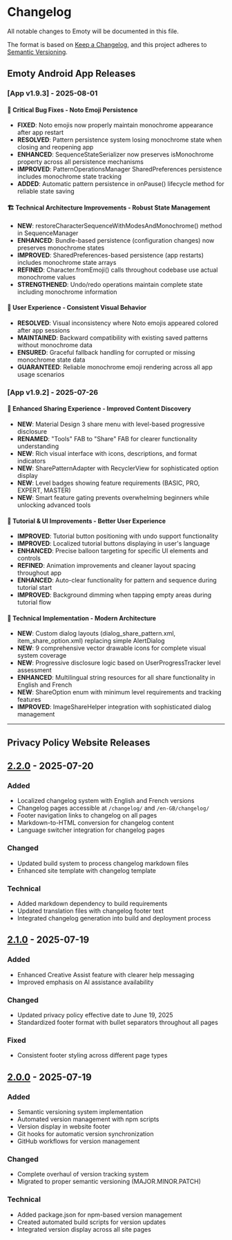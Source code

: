 # Changelog

All notable changes to Emoty will be documented in this file.

The format is based on [Keep a Changelog](https://keepachangelog.com/en/1.0.0/),
and this project adheres to [Semantic Versioning](https://semver.org/spec/v2.0.0.html).

## Emoty Android App Releases

### [App v1.9.3] - 2025-08-01

#### 🔧 Critical Bug Fixes - Noto Emoji Persistence
- **FIXED**: Noto emojis now properly maintain monochrome appearance after app restart
- **RESOLVED**: Pattern persistence system losing monochrome state when closing and reopening app
- **ENHANCED**: SequenceStateSerializer now preserves isMonochrome property across all persistence mechanisms
- **IMPROVED**: PatternOperationsManager SharedPreferences persistence includes monochrome state tracking
- **ADDED**: Automatic pattern persistence in onPause() lifecycle method for reliable state saving

#### 🏗️ Technical Architecture Improvements - Robust State Management
- **NEW**: restoreCharacterSequenceWithModesAndMonochrome() method in SequenceManager
- **ENHANCED**: Bundle-based persistence (configuration changes) now preserves monochrome states
- **IMPROVED**: SharedPreferences-based persistence (app restarts) includes monochrome state arrays
- **REFINED**: Character.fromEmoji() calls throughout codebase use actual monochrome values
- **STRENGTHENED**: Undo/redo operations maintain complete state including monochrome information

#### 🎯 User Experience - Consistent Visual Behavior
- **RESOLVED**: Visual inconsistency where Noto emojis appeared colored after app sessions
- **MAINTAINED**: Backward compatibility with existing saved patterns without monochrome data
- **ENSURED**: Graceful fallback handling for corrupted or missing monochrome state data
- **GUARANTEED**: Reliable monochrome emoji rendering across all app usage scenarios

### [App v1.9.2] - 2025-07-26

#### 🎯 Enhanced Sharing Experience - Improved Content Discovery
- **NEW**: Material Design 3 share menu with level-based progressive disclosure
- **RENAMED**: "Tools" FAB to "Share" FAB for clearer functionality understanding
- **NEW**: Rich visual interface with icons, descriptions, and format indicators
- **NEW**: SharePatternAdapter with RecyclerView for sophisticated option display
- **NEW**: Level badges showing feature requirements (BASIC, PRO, EXPERT, MASTER)
- **NEW**: Smart feature gating prevents overwhelming beginners while unlocking advanced tools

#### 🎨 Tutorial & UI Improvements - Better User Experience  
- **IMPROVED**: Tutorial button positioning with undo support functionality
- **IMPROVED**: Localized tutorial buttons displaying in user's language
- **ENHANCED**: Precise balloon targeting for specific UI elements and controls
- **REFINED**: Animation improvements and cleaner layout spacing throughout app
- **ENHANCED**: Auto-clear functionality for pattern and sequence during tutorial start
- **IMPROVED**: Background dimming when tapping empty areas during tutorial flow

#### 🔧 Technical Implementation - Modern Architecture
- **NEW**: Custom dialog layouts (dialog_share_pattern.xml, item_share_option.xml) replacing simple AlertDialog
- **NEW**: 9 comprehensive vector drawable icons for complete visual system coverage
- **NEW**: Progressive disclosure logic based on UserProgressTracker level assessment
- **ENHANCED**: Multilingual string resources for all share functionality in English and French
- **NEW**: ShareOption enum with minimum level requirements and tracking features
- **IMPROVED**: ImageShareHelper integration with sophisticated dialog management

---

## Privacy Policy Website Releases

## [2.2.0] - 2025-07-20

### Added
- Localized changelog system with English and French versions
- Changelog pages accessible at `/changelog/` and `/en-GB/changelog/`
- Footer navigation links to changelog on all pages
- Markdown-to-HTML conversion for changelog content
- Language switcher integration for changelog pages

### Changed
- Updated build system to process changelog markdown files
- Enhanced site template with changelog template

### Technical
- Added markdown dependency to build requirements
- Updated translation files with changelog footer text
- Integrated changelog generation into build and deployment process

## [2.1.0] - 2025-07-19

### Added
- Enhanced Creative Assist feature with clearer help messaging
- Improved emphasis on AI assistance availability

### Changed
- Updated privacy policy effective date to June 19, 2025
- Standardized footer format with bullet separators throughout all pages

### Fixed
- Consistent footer styling across different page types

## [2.0.0] - 2025-07-19

### Added
- Semantic versioning system implementation
- Automated version management with npm scripts
- Version display in website footer
- Git hooks for automatic version synchronization
- GitHub workflows for version management

### Changed
- Complete overhaul of version tracking system
- Migrated to proper semantic versioning (MAJOR.MINOR.PATCH)

### Technical
- Added package.json for npm-based version management
- Created automated build scripts for version updates
- Integrated version display across all site pages

[2.2.0]: https://github.com/carcher54321/emoty-privacy-policy/compare/v2.1.0...v2.2.0
[2.1.0]: https://github.com/carcher54321/emoty-privacy-policy/compare/v2.0.0...v2.1.0
[2.0.0]: https://github.com/carcher54321/emoty-privacy-policy/releases/tag/v2.0.0